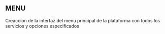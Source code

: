 ## MENU
Creaccion de la interfaz del menu principal de la plataforma con todos los servicios y opciones especificados